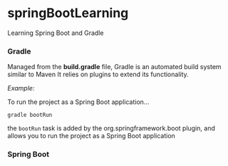 # springBootLearning
Learning Spring Boot and Gradle

### Gradle

Managed from the **build.gradle** file, Gradle is an automated build system similar to Maven
It relies on plugins to extend its functionality.

*Example:*

To run the project as a Spring Boot application...

`gradle bootRun`

the `bootRun` task is added by the org.springframework.boot plugin, and allows you to run the project as a Spring Boot application

### Spring Boot
